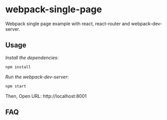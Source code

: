 # webpack-single-page
Webpack single page example with react, react-router and webpack-dev-server.


## Usage
*Install the dependencies*:

```sh
npm install
```

*Run the webpack-dev-server*:

```sh
npm start
```
Then, Open URL: http://localhost:8001

## FAQ
